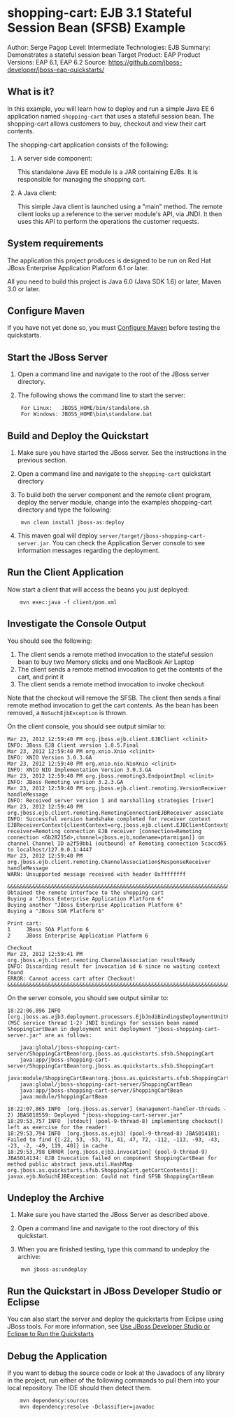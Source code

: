shopping-cart: EJB 3.1 Stateful Session Bean (SFSB) Example 
=====================================
Author: Serge Pagop
Level: Intermediate
Technologies: EJB
Summary: Demonstrates a stateful session bean
Target Product: EAP
Product Versions: EAP 6.1, EAP 6.2
Source: <https://github.com/jboss-developer/jboss-eap-quickstarts/>

What is it?
-----------

In this example, you will learn how to deploy and run a simple Java EE 6 application named `shopping-cart` that uses a stateful session bean. The shopping-cart allows customers to buy, checkout and view their cart contents. 

The shopping-cart application consists of the following:

1. A server side component:

    This standalone Java EE module is a JAR containing EJBs. It is responsible for managing the shopping cart.
2. A Java client:

    This simple Java client is launched using a "main" method. The remote client looks up a reference to the server module's API, via JNDI. It then uses this API to perform the operations the customer requests.


System requirements
-------------------

The application this project produces is designed to be run on Red Hat JBoss Enterprise Application Platform 6.1 or later. 

All you need to build this project is Java 6.0 (Java SDK 1.6) or later, Maven 3.0 or later.

 
Configure Maven
---------------

If you have not yet done so, you must [Configure Maven](../README.md#configure-maven) before testing the quickstarts.


Start the JBoss Server
-------------------------

1. Open a command line and navigate to the root of the JBoss server directory.
2. The following shows the command line to start the server:

        For Linux:   JBOSS_HOME/bin/standalone.sh
        For Windows: JBOSS_HOME\bin\standalone.bat

 
Build and Deploy the Quickstart
-------------------------

1. Make sure you have started the JBoss server. See the instructions in the previous section.

2. Open a command line and navigate to the `shopping-cart` quickstart directory
3. To build both the server component and the remote client program, deploy the server module, change into the examples shopping-cart directory and type the following:

        mvn clean install jboss-as:deploy 
4. This maven goal will deploy `server/target/jboss-shopping-cart-server.jar`. You can check the Application Server console to see information messages regarding the deployment.


Run the Client Application
------------------------

Now start a client that will access the beans you just deployed:

        mvn exec:java -f client/pom.xml 

Investigate the Console Output
-------------------------------

You should see the following: 

1. The client sends a remote method invocation to the stateful session bean to buy two Memory sticks and one MacBook Air Laptop
2. The client sends a remote method invocation to get the contents of the cart, and print it
3. The client sends a remote method invocation to invoke checkout

Note that the checkout will remove the SFSB. The client then sends a final remote method invocation to get the cart contents. As the bean has been removed, a `NoSuchEjbException` is thrown.

On the client console, you should see output similar to:

    Mar 23, 2012 12:59:40 PM org.jboss.ejb.client.EJBClient <clinit>
    INFO: JBoss EJB Client version 1.0.5.Final
    Mar 23, 2012 12:59:40 PM org.xnio.Xnio <clinit>
    INFO: XNIO Version 3.0.3.GA
    Mar 23, 2012 12:59:40 PM org.xnio.nio.NioXnio <clinit>
    INFO: XNIO NIO Implementation Version 3.0.3.GA
    Mar 23, 2012 12:59:40 PM org.jboss.remoting3.EndpointImpl <clinit>
    INFO: JBoss Remoting version 3.2.3.GA
    Mar 23, 2012 12:59:40 PM org.jboss.ejb.client.remoting.VersionReceiver handleMessage
    INFO: Received server version 1 and marshalling strategies [river]
    Mar 23, 2012 12:59:40 PM org.jboss.ejb.client.remoting.RemotingConnectionEJBReceiver associate
    INFO: Successful version handshake completed for receiver context EJBReceiverContext{clientContext=org.jboss.ejb.client.EJBClientContext@2ad1918a, receiver=Remoting connection EJB receiver [connection=Remoting connection <6b28215d>,channel=jboss.ejb,nodename=ptarmigan]} on channel Channel ID a2f59bb1 (outbound) of Remoting connection 5caccd65 to localhost/127.0.0.1:4447
    Mar 23, 2012 12:59:40 PM org.jboss.ejb.client.remoting.ChannelAssociation$ResponseReceiver handleMessage
    WARN: Unsupported message received with header 0xffffffff
    
    &&&&&&&&&&&&&&&&&&&&&&&&&&&&&&&&&&&&&&&&&&&&&&&&&&&&&&&&&&&&&&&&&&&&&&&&&&&&&&&&
    Obtained the remote interface to the shopping cart
    Buying a "JBoss Enterprise Application Platform 6"
    Buying another "JBoss Enterprise Application Platform 6"
    Buying a "JBoss SOA Platform 6"
    
    Print cart:
    1     JBoss SOA Platform 6
    2     JBoss Enterprise Application Platform 6
    
    Checkout
    Mar 23, 2012 12:59:41 PM org.jboss.ejb.client.remoting.ChannelAssociation resultReady
    INFO: Discarding result for invocation id 6 since no waiting context found
    ERROR: Cannot access cart after Checkout!
    &&&&&&&&&&&&&&&&&&&&&&&&&&&&&&&&&&&&&&&&&&&&&&&&&&&&&&&&&&&&&&&&&&&&&&&&&&&&&&&&

On the server console, you should see output similar to:

    18:22:06,896 INFO  [org.jboss.as.ejb3.deployment.processors.EjbJndiBindingsDeploymentUnitProcessor] (MSC service thread 1-2) JNDI bindings for session bean named ShoppingCartBean in deployment unit deployment "jboss-shopping-cart-server.jar" are as follows:

    	java:global/jboss-shopping-cart-server/ShoppingCartBean!org.jboss.as.quickstarts.sfsb.ShoppingCart
    	java:app/jboss-shopping-cart-server/ShoppingCartBean!org.jboss.as.quickstarts.sfsb.ShoppingCart
    	java:module/ShoppingCartBean!org.jboss.as.quickstarts.sfsb.ShoppingCart
    	java:global/jboss-shopping-cart-server/ShoppingCartBean
    	java:app/jboss-shopping-cart-server/ShoppingCartBean
    	java:module/ShoppingCartBean

    18:22:07,865 INFO  [org.jboss.as.server] (management-handler-threads - 2) JBAS018559: Deployed "jboss-shopping-cart-server.jar"
    18:29:53,757 INFO  [stdout] (pool-9-thread-8) implementing checkout() left as exercise for the reader!
    18:29:53,794 INFO  [org.jboss.as.ejb3] (pool-9-thread-8) JBAS014101: Failed to find {[-22, 53, -53, 71, 41, 47, 72, -112, -113, -93, -43, -23, -2, -49, 119, 40]} in cache
    18:29:53,798 ERROR [org.jboss.ejb3.invocation] (pool-9-thread-9) JBAS014134: EJB Invocation failed on component ShoppingCartBean for method public abstract java.util.HashMap org.jboss.as.quickstarts.sfsb.ShoppingCart.getCartContents(): javax.ejb.NoSuchEJBException: Could not find SFSB ShoppingCartBean


Undeploy the Archive
--------------------

1. Make sure you have started the JBoss Server as described above.
2. Open a command line and navigate to the root directory of this quickstart.
3. When you are finished testing, type this command to undeploy the archive:

        mvn jboss-as:undeploy


Run the Quickstart in JBoss Developer Studio or Eclipse
-------------------------------------
You can also start the server and deploy the quickstarts from Eclipse using JBoss tools. For more information, see [Use JBoss Developer Studio or Eclipse to Run the Quickstarts](../README.md#use-jboss-developer-studio-or-eclipse-to-run-the-quickstarts) 


Debug the Application
---------------------

If you want to debug the source code or look at the Javadocs of any library in the project, run either of the following commands to pull them into your local repository. The IDE should then detect them.

        mvn dependency:sources
        mvn dependency:resolve -Dclassifier=javadoc
